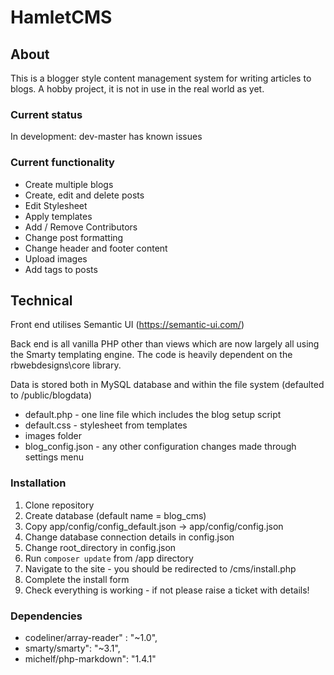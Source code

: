 # HamletCMS

## About
This is a blogger style content management system for writing articles to blogs. A hobby project, it is not in use in the real world as yet.

### Current status
In development: dev-master has known issues

### Current functionality
 * Create multiple blogs
 * Create, edit and delete posts
 * Edit Stylesheet
 * Apply templates
 * Add / Remove Contributors
 * Change post formatting
 * Change header and footer content
 * Upload images
 * Add tags to posts
 
## Technical
Front end utilises Semantic UI (https://semantic-ui.com/)

Back end is all vanilla PHP other than views which are now largely all using the Smarty templating engine. The code is heavily dependent on the rbwebdesigns\core library.

Data is stored both in MySQL database and within the file system (defaulted to /public/blogdata)
 * default.php - one line file which includes the blog setup script
 * default.css - stylesheet from templates
 * images folder
 * blog_config.json - any other configuration changes made through settings menu

### Installation
1. Clone repository
2. Create database (default name = blog_cms)
3. Copy app/config/config_default.json -> app/config/config.json
4. Change database connection details in config.json
5. Change root_directory in config.json
6. Run `composer update` from /app directory
7. Navigate to the site - you should be redirected to /cms/install.php
8. Complete the install form
9. Check everything is working - if not please raise a ticket with details!

### Dependencies
 * codeliner/array-reader" : "~1.0",
 * smarty/smarty": "~3.1",
 * michelf/php-markdown": "1.4.1"

